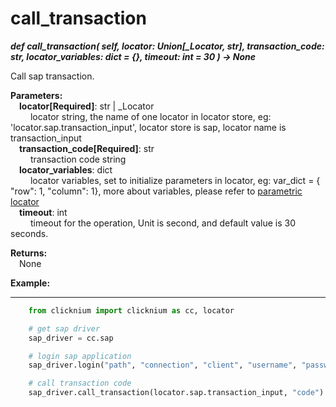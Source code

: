 # call_transaction

***def call_transaction(
        self,
        locator: Union[_Locator, str],
        transaction_code: str,
        locator_variables: dict = {},
        timeout: int = 30
    ) -> None***  

Call sap transaction.

**Parameters:**  
    &emsp;**locator[Required]**: str | _Locator  
        &emsp;&emsp; locator string, the name of one locator in locator store, eg: 'locator.sap.transaction_input', locator store is sap, locator name is transaction_input  
    &emsp;**transaction_code[Required]**: str  
        &emsp;&emsp; transaction code string  
    &emsp;**locator_variables**: dict  
        &emsp;&emsp; locator variables, set to initialize parameters in locator, eg: var_dict = { "row": 1,  "column": 1}, more about variables, please refer to [parametric locator](./doc/automation/parametric_locator.md)  
    &emsp;**timeout**: int  
        &emsp;&emsp; timeout for the operation, Unit is second, and default value is 30 seconds. 

**Returns:**  
    &emsp;None

**Example:**
***
```python
    from clicknium import clicknium as cc, locator

    # get sap driver
    sap_driver = cc.sap

    # login sap application
    sap_driver.login("path", "connection", "client", "username", "password")

    # call transaction code
    sap_driver.call_transaction(locator.sap.transaction_input, "code")
```